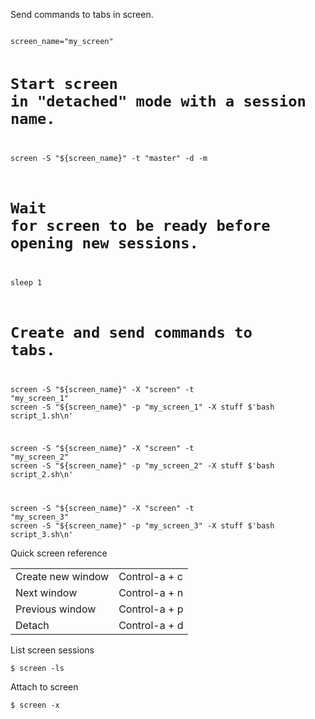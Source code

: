 <p>Send commands to tabs in screen.</p>

<code name="sh">
screen_name="my_screen"

# Start screen in "detached" mode with a session name.
screen -S "${screen_name}" -t "master" -d -m

# Wait for screen to be ready before opening new sessions.
sleep 1

# Create and send commands to tabs.
screen -S "${screen_name}" -X "screen" -t "my_screen_1"
screen -S "${screen_name}" -p "my_screen_1" -X stuff $'bash script_1.sh\n'

screen -S "${screen_name}" -X "screen" -t "my_screen_2"
screen -S "${screen_name}" -p "my_screen_2" -X stuff $'bash script_2.sh\n'

screen -S "${screen_name}" -X "screen" -t "my_screen_3"
screen -S "${screen_name}" -p "my_screen_3" -X stuff $'bash script_3.sh\n'
</code>

<p>Quick screen reference</p>
<table>
  <tr>
    <td>Create new window</td>
    <td>Control-a + c</td>
  </tr>
  <tr>
    <td>Next window</td>
    <td>Control-a + n</td>
  </tr>
  <tr>
    <td>Previous window</td>
    <td>Control-a + p</td>
  </tr>
  <tr>
    <td>Detach</td>
    <td>Control-a + d</td>
  </tr>
</table>

<p>List screen sessions<p>
<code>$ screen -ls</code>

<p>Attach to screen</p>
<code>$ screen -x</code>